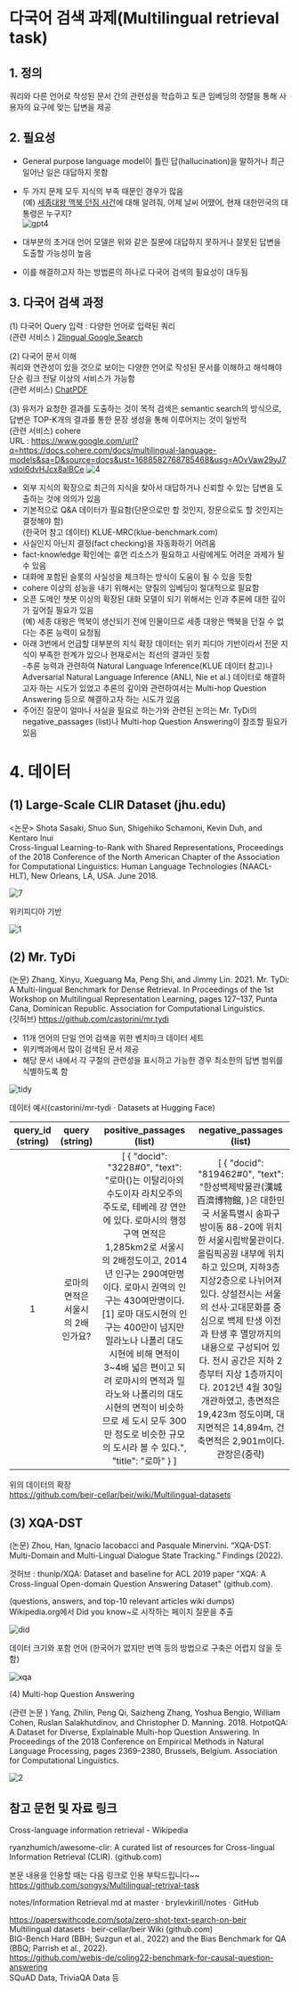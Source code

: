 # 다국어 검색 과제(Multilingual retrieval task)   
## 1. 정의              
 쿼리와 다른 언어로 작성된 문서 간의 관련성을 학습하고 토큰 임베딩의 정렬을 통해  사용자의 요구에 맞는 답변을 제공              

           

## 2. 필요성      
          
- General purpose language model이 틀린 답(hallucination)을 말하거나 최근 일어난 일은 대답하지 못함            
- 두 가지 문제 모두 지식의 부족 때문인 경우가 많음             
(예) [세종대왕 맥북 던짐 사건](https://www.hankookilbo.com/News/Read/A2023022215200000727)에 대해 알려줘, 어제 날씨 어땠어,  현재 대한민국의 대통령은 누구지?         
      ![gpt4](https://github.com/songys/Multilingual-retrival-task/assets/8298703/77f58318-2582-47cd-b624-a6f2494ac871)


- 대부분의 초거대 언어 모델은 위와 같은 질문에 대답하지 못하거나 잘못된 답변을 도출할 가능성이 높음         
- 이를 해결하고자 하는 방법론의 하나로 다국어 검색의 필요성이 대두됨
    

## 3. 다국어 검색  과정   

(1) 다국어 Query 입력  : 다양한 언어로 입력된 쿼리   
 (관련 서비스 )  [2lingual Google Search](https://2lingual.com/)                  

(2) 다국어 문서 이해     
쿼리와 연관성이 있을 것으로 보이는 다양한 언어로 작성된 문서를 이해하고 해석해야 단순 링크 전달 이상의 서비스가 가능함      
(관련 서비스) [ChatPDF](https://www.chatpdf.com/)  


(3) 유저가 요청한 결과를 도출하는 것이 목적
    검색은 semantic search의 방식으로, 답변은 TOP-K개의 결과를 통한 문장 생성을 통해 이루어지는 것이 일반적               
(관련 서비스) cohere             
URL : https://www.google.com/url?q=https://docs.cohere.com/docs/multilingual-language-models&sa=D&source=docs&ust=1688582768785468&usg=AOvVaw29yJ7vdoi6dvHJcx8alBCe
![4](https://github.com/songys/Multilingual-retrival-task/assets/8298703/ab50c4b4-7d3e-4543-9067-9e1c613e6d2a)

- 외부 지식의 확장으로 최근의 지식을 찾아서 대답하거나 신뢰할 수 있는 답변을 도출하는 것에 의의가 있음 
- 기본적으로 Q&A 데이터가 필요함(단문으로만 할 것인지, 장문으로도 할 것인지는 결정해야 함)       
 (한국어 참고 데이터)  KLUE-MRC(klue-benchmark.com)       
- 사실인지 아닌지 결정(fact checking)을 자동화하기 어려움  
- fact-knowledge 확인에는 휴먼 리소스가 필요하고 사람에게도 어려운 과제가 될 수 있음 
- 대화에 포함된 슬롯의 사실성을 체크하는 방식이 도움이 될 수 있을 듯함 
- cohere 이상의 성능을 내기 위해서는 양질의 임베딩이 절대적으로 필요함    
- 오픈 도메인 챗봇 이상의 확장된 대화 모델이 되기 위해서는 인과 추론에 대한 깊이가 깊어질 필요가 있음       
(예) 세종 대왕은 맥북이 생산되기 전에 인물이므로 세종 대왕은 맥북을 던질 수 없다는 추론 능력이 요청됨  
- 아래 3번에서 언급할 대부분의 지식 확장 데이터는 위키 피디아 기반이라서 전문 지식이 부족한 한계가 있으나 현재로서는 최선의 결과인 듯함       
-추론 능력과 관련하여 Natural Language Inference(KLUE 데이터 참고)나 Adversarial Natural Language Inference (ANLI, Nie et al.) 데이터로 해결하고자 하는 시도가 있었고 추론의 깊이와 관련하여서는 Multi-hop Question Answering 등으로 해결하고자 하는 시도가 있음  
- 주어진 질문이 얼마나 사실을 필요로 하는가와 관련된 논의는 Mr. TyDi의 negative_passages (list)나 Multi-hop Question Answering이 참조할 필요가 있음   

          
# 4. 데이터    
## (1) Large-Scale CLIR Dataset (jhu.edu) 
<논문> Shota Sasaki, Shuo Sun, Shigehiko Schamoni, Kevin Duh, and Kentaro Inui            
Cross-lingual Learning-to-Rank with Shared Representations, Proceedings of the 2018 Conference of the North American Chapter of the Association for Computational Linguistics: Human Language Technologies (NAACL-HLT), New Orleans, LA, USA. June 2018.      


![7](https://github.com/songys/Multilingual-retrival-task/assets/8298703/03ef7e81-9e96-47b7-b101-992222c8f824)


위키피디아 기반      
     
![1](https://github.com/songys/Multilingual-retrival-task/assets/8298703/d263618f-6308-44dd-9142-d58d5652f5c7)



## (2)  Mr. TyDi              
(논문) Zhang, Xinyu, Xueguang Ma, Peng Shi, and Jimmy Lin. 2021. Mr. TyDi: A Multi-lingual Benchmark for Dense Retrieval. In Proceedings of the 1st Workshop on Multilingual Representation Learning, pages 127–137, Punta Cana, Dominican Republic. Association for Computational Linguistics.       
(깃허브) https://github.com/castorini/mr.tydi

- 11개 언어의 단일 언어 검색을 위한 벤치마크 데이터 세트    
- 위키백과에서 많이 검색된 문서 제공            
- 해당 문서 내에서 각 구절의 관련성을 표시하고 가능한 경우 최소한의 답변 범위를 식별하도록 함     


![tidy](https://github.com/songys/Multilingual-retrival-task/assets/8298703/4fafe2e5-74cc-455d-b455-c45cbdf4e2f1)


데이터 예시(castorini/mr-tydi · Datasets at Hugging Face)      
                        
|query_id (string)|query (string)|positive_passages (list)|negative_passages (list)|  
|:---:|:-----------------:|:-----------:|:--------:|                            
|1|로마의 면적은 서울시의 2배인가요? | [ { "docid": "3228#0", "text": "로마()는 이탈리아의 수도이자 라치오주의 주도로, 테베레 강 연안에 있다. 로마시의 행정구역 면적은 1,285km2로 서울시의 2배정도이고, 2014년 인구는 290여만명이다. 로마시 권역의 인구는 430여만명이다. [1] 로마 대도시현의 인구는 400만이 넘지만 밀라노나 나폴리 대도시현에 비해 면적이 3~4배 넓은 편이고 되려 로마시의 면적과 밀라노와 나폴리의 대도시현의 면적이 비슷하므로 세 도시 모두 300만 정도로 비슷한 규모의 도시라 볼 수 있다.", "title": "로마" } ] | [ { "docid": "819462#0", "text": "한성백제박물관(漢城百濟博物館, )은 대한민국 서울특별시 송파구 방이동 88-20에 위치한 서울시립박물관이다. 올림픽공원 내부에 위치하고 있으며, 지하3층 지상2층으로 나뉘어져 있다. 상설전시는 서울의 선사·고대문화를 중심으로 백제 탄생 이전과 탄생 후 멸망까지의 내용으로 구성되어 있다. 전시 공간은 지하 2층부터 지상 1층까지이다. 2012년 4월 30일 개관하였고, 총면적은 19,423m 정도이며, 대지면적은 14,894m, 건축면적은 2,901m이다. 관장은(중략)|      
                  
위의 데이터의 확장              
https://github.com/beir-cellar/beir/wiki/Multilingual-datasets                          

                             
## (3) XQA-DST                    
(논문) Zhou, Han, Ignacio Iacobacci and Pasquale Minervini. “XQA-DST: Multi-Domain and Multi-Lingual Dialogue State Tracking.” Findings (2022).           
              
것허브 :  thunlp/XQA: Dataset and baseline for ACL 2019 paper "XQA: A Cross-lingual Open-domain Question Answering Dataset" (github.com).

(questions, answers, and top-10 relevant articles wiki dumps)            
Wikipedia.org에서 Did you know~로 시작하는 페이지 질문을 추출      
          
![did](https://github.com/songys/Multilingual-retrival-task/assets/8298703/ca424cd7-725d-4e85-b11b-bdddd74fa150)            



데이터 크기와 포함 언어 (한국어가 없지만 번역 등의 방법으로 구축은 어렵지 않을 듯함)         

               
![xqa](https://github.com/songys/Multilingual-retrival-task/assets/8298703/b4f7d5f1-e400-438f-9dd6-bc77e8a8519d)
                 

(4) Multi-hop Question Answering                         
             
(관련 논문 ) Yang, Zhilin, Peng Qi, Saizheng Zhang, Yoshua Bengio, William Cohen, Ruslan Salakhutdinov, and Christopher D. Manning. 2018. HotpotQA: A Dataset for Diverse, Explainable Multi-hop Question Answering. In Proceedings of the 2018 Conference on Empirical Methods in Natural Language Processing, pages 2369–2380, Brussels, Belgium. Association for Computational Linguistics.      

                   

![2](https://github.com/songys/Multilingual-retrival-task/assets/8298703/11b0e0a4-1993-4c4a-b56f-156ce622fb37)    


           

## 참고 문헌 및 자료 링크                 
Cross-language information retrieval - Wikipedia     
        
ryanzhumich/awesome-clir: A curated list of resources for Cross-lingual Information Retrieval (CLIR). (github.com)    



본문 내용을 인용할 때는 다음 링크로 인용 부탁드립니다~~
https://github.com/songys/Multilingual-retrival-task
 
notes/Information Retrieval.md at master · brylevkirill/notes · GitHub   
  
https://paperswithcode.com/sota/zero-shot-text-search-on-beir  
Multilingual datasets · beir-cellar/beir Wiki (github.com)   
BIG-Bench Hard (BBH; Suzgun et al., 2022) and the Bias  Benchmark  for  QA  (BBQ;   Parrish  et  al., 2022).    
https://github.com/webis-de/coling22-benchmark-for-causal-question-answering     
SQuAD Data, TriviaQA Data 등       

             
